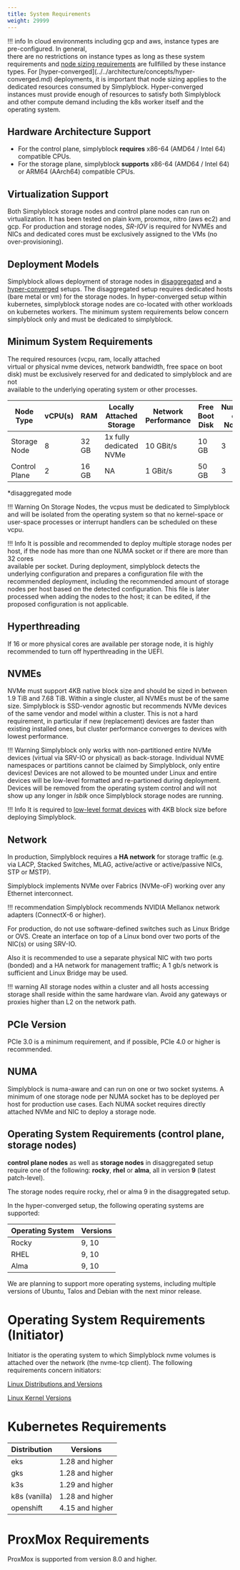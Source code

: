 ```yaml
---
title: System Requirements
weight: 29999
---
```


!!! info
    In cloud environments including gcp and aws, instance types are pre-configured. In general,  
    there are no restrictions on instance types as long as these system  requirements and 
    [node sizing requirements](node-sizing.md) are 
    fullfilled by these instance types. For [hyper-converged](../../architecture/concepts/hyper-
    converged.md) deployments,  it is important that node sizing applies to the dedicated 
    resources consumed by Simplyblock. Hyper-converged instances must provide enough of resources 
    to satisfy both Simplyblock and other compute demand including the k8s worker itself and the 
    operating system.

## Hardware Architecture Support

- For the control plane, simplyblock **requires** x86-64 (AMD64 / Intel 64) compatible CPUs.
- For the storage plane, simplyblock **supports** x86-64 (AMD64 / Intel 64) or ARM64 (AArch64) compatible CPUs.

## Virtualization Support

Both Simplyblock storage nodes and control plane nodes can run on virtualization. It has been tested on plain kvm, proxmox, nitro (aws ec2) and gcp. 
For production and storage nodes, _SR-IOV_ is required for NVMEs and NICs and dedicated cores must be exclusively assigned to the VMs (no over-provisioning).

## Deployment Models

Simplyblock allows deployment of storage nodes in [disaggregated](../../architecture/concepts/disaggregated.md) and a [hyper-converged](../../architecture/concepts/hyper-converged.md) setups. The disaggregated setup requires dedicated hosts (bare metal or vm) for the storage nodes. In hyper-converged setup within kubernetes, simplyblock storage nodes are co-located with other workloads on kubernetes workers.
The minimum system requirements below concern simplyblock only and must be dedicated to simplyblock. 

## Minimum System Requirements

The required resources (vcpu, ram, locally attached     
virtual or physical nvme devices, network bandwidth, free space on boot disk) must be exclusively reserved for and dedicated to simplyblock and are not  
available to the underlying operating system or other processes. 

| Node Type       | vCPU(s) | RAM    | Locally Attached Storage | Network Performance | Free Boot Disk | Number of Nodes | 
|-----------------|---------|--------|--------------------------|---------------------|----------------|-----------------|
| Storage Node    | 8       | 32 GB  | 1x fully dedicated NVMe  | 10 GBit/s           | 10 GB          | 3               | 
| Control Plane   | 2       | 16 GB  | NA                       | 1 GBit/s            | 50 GB          | 3               | 

*disaggregated mode

!!! Warning
    On Storage Nodes, the vcpus must be dedicated to Simplyblock and will be isolated from the operating system so that no kernel-space or user-space 
    processes or interrupt handlers can be scheduled on these vcpu. 

!!! Info
    It is possible and recommended to deploy multiple storage nodes per host, if the node has more than one NUMA socket or if there are more than 32 cores  
    available per socket. During deployment, simplyblock detects the underlying configuration and prepares a configuration file with the recommended deployment, 
    including the recommended amount of storage nodes per host based on the detected configuration. This file is later processed when adding the nodes to the host; 
    it can be edited, if the proposed configuration is not applicable.

## Hyperthreading

If 16 or more physical cores are available per storage node, it is highly recommended to turn off hyperthreading in the UEFI.

## NVMEs

NVMe must support 4KB native block size and should be sized in between 1.9 TiB and 7.68 TiB. 
Within a single cluster, all NVMEs must be of the same size.
Simplyblock is SSD-vendor agnostic but recommends NVMe devices of the same vendor and model within a cluster. This is not a hard
requirement, in particular if new (replacement) devices are faster than existing installed ones, but cluster performance converges to devices with lowest performance.

!!! Warning
    Simplyblock only works with non-partitioned entire NVMe devices (virtual via SRV-IO or physical) as back-storage. 
    Individual NVME namespaces or partitions cannot be claimed by Simplyblock, only entire devices! 
    Devices are not allowed to be mounted under Linux and entire devices will be low-level formatted and re-partioned during deployment.
    Devices will be removed from the operating system control and will not show up any longer in _lsblk_ once Simplyblock storage nodes are running.

!!! Info
    It is required to [low-level format devices](../../reference/nvme-low-level-format.md) with 4KB block size before deploying Simplyblock.

## Network

In production, Simplyblock requires a __HA network__ for storage traffic (e.g. via LACP, Stacked Switches, MLAG, active/active or active/passive NICs, STP or MSTP).

Simplyblock implements NVMe over Fabrics (NVMe-oF) working over any Ethernet interconnect.

!!! recommendation
    Simplyblock recommends NVIDIA Mellanox network adapters (ConnectX-6 or higher). 

For production, do not use software-defined switches such as Linux Bridge or OVS. Create an interface on top of a Linux bond over two ports of the NIC(s)  or using SRV-IO. 

Also it is recommended to use a separate physical NIC with two ports (bonded) and a HA network for management traffic; A 1 gb/s network is sufficient and Linux Bridge may be used. 

!!! warning
    All storage nodes within a cluster and all hosts accessing storage  shall reside within the same hardware vlan. Avoid any gateways or proxies higher than L2 on 
    the network path. 

## PCIe Version

PCIe 3.0 is a minimum requirement, and if possible, PCIe 4.0 or higher is recommended.

## NUMA

Simplyblock is numa-aware and can run on one or two socket systems. A minimum of one storage node per NUMA socket has to
be deployed per host for production use cases. Each NUMA socket requires directly attached NVMe and NIC to deploy a storage node.

## Operating System Requirements (control plane, storage nodes)

__control plane nodes__ as well as __storage nodes__ in disaggregated setup require one of the following: __rocky__, __rhel__ or __alma__, all in version __9__ (latest patch-level).

The storage nodes require rocky, rhel or alma 9 in the disaggregated setup.

In the hyper-converged setup, the following operating systems are supported:

| Operating System           | Versions |
|----------------------------|----------|
| Rocky                      | 9, 10    |
| RHEL                       | 9, 10    |
| Alma                       | 9, 10    |

We are planning to support more operating systems, including multiple versions of Ubuntu, Talos and Debian with the next minor release.

# Operating System Requirements (Initiator)

Initiator is the operating system to which Simplyblock nvme volumes is attached over the network (the nvme-tcp client). The following requirements concern initiators:

[Linux Distributions and Versions](../../reference/supported-linux-distributions.md)

[Linux Kernel Versions](../../reference/supported-linux-kernels.md)

# Kubernetes Requirements

| Distribution               | Versions       |
|----------------------------|----------------|
| eks                        | 1.28 and higher|
| gks                        | 1.28 and higher|
| k3s                        | 1.29 and higher|
| k8s (vanilla)              | 1.28 and higher|
| openshift                  | 4.15 and higher|

# ProxMox Requirements

ProxMox is supported from version 8.0 and higher.

